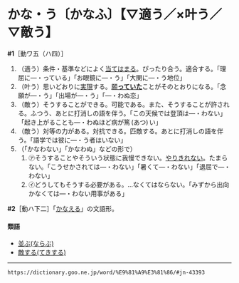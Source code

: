 # かな・う〔かなふ〕【▽適う／×叶う／▽敵う】

**\#1**［動ワ五（ハ四）］
1. （適う）条件・基準などによく[当てはまる](あてはまる（当て嵌まる）)。ぴったり合う。適合する。「理屈に―・っている」「お眼鏡に―・う」「大関に―・う地位」
2. （叶う）思いどおりに[実現](じつげん（実現）)する。[願**っていた**](ねがう（願う）)ことがそのとおりになる。「念願が―・う」「出場が―・う」「―・わぬ恋」
3. （敵う）そうすることができる。可能である。また、そうすることが許される。ふつう、あとに打消しの語を伴う。「この天候では登頂は―・わない」「起き上がることも―・わぬほど病が篤 (あつ) い」
4. （敵う）対等の力がある。対抗できる。匹敵する。あとに打消しの語を伴う。「語学では彼に―・う者はいない」
5. （「かなわない」「かなわぬ」などの形で）    
    1.  ㋐そうすることやそういう状態に我慢できない。[やりきれない](【Ｎ１文法】～ては敵わない（かなわない）／ては遣り切れない（やりきれない）)。たまらない。「こうせかされては―・わない」「暑くて―・わない」「退屈で―・わない」        
    2.  ㋑どうしてもそうする必要がある。…なくてはならない。「みずから出向かなくては―・わない用事がある」
        

**\#2**［動ハ下二］「[かなえる](https://dictionary.goo.ne.jp/word/%E9%81%A9%E3%81%88%E3%82%8B/#jn-43404)」の文語形。

#### 類語

-   [並ぶ(ならぶ)](https://dictionary.goo.ne.jp/word/%E4%B8%A6%E3%81%B6_%28%E3%81%AA%E3%82%89%E3%81%B6%29/#jn-165299)
-   [敵する(てきする)](https://dictionary.goo.ne.jp/word/%E6%95%B5%E3%81%99%E3%82%8B/#jn-151018)

---
`https://dictionary.goo.ne.jp/word/%E9%81%A9%E3%81%86/#jn-43393`